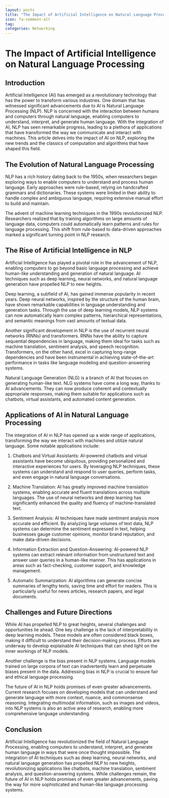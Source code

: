 ```yaml
---
layout: posts
title: "The Impact of Artificial Intelligence on Natural Language Processing"
icon: fa-comment-alt
tag:      
categories: Networking
---
```



# The Impact of Artificial Intelligence on Natural Language Processing

## Introduction

Artificial Intelligence (AI) has emerged as a revolutionary technology that has the power to transform various industries. One domain that has witnessed significant advancements due to AI is Natural Language Processing (NLP). NLP is concerned with the interaction between humans and computers through natural language, enabling computers to understand, interpret, and generate human language. With the integration of AI, NLP has seen remarkable progress, leading to a plethora of applications that have transformed the way we communicate and interact with machines. This article delves into the impact of AI on NLP, exploring the new trends and the classics of computation and algorithms that have shaped this field.

## The Evolution of Natural Language Processing

NLP has a rich history dating back to the 1950s, when researchers began exploring ways to enable computers to understand and process human language. Early approaches were rule-based, relying on handcrafted grammars and dictionaries. These systems were limited in their ability to handle complex and ambiguous language, requiring extensive manual effort to build and maintain.

The advent of machine learning techniques in the 1990s revolutionized NLP. Researchers realized that by training algorithms on large amounts of language data, computers could automatically learn patterns and rules for language processing. This shift from rule-based to data-driven approaches marked a significant turning point in NLP research.

## The Rise of Artificial Intelligence in NLP

Artificial Intelligence has played a pivotal role in the advancement of NLP, enabling computers to go beyond basic language processing and achieve human-like understanding and generation of natural language. AI techniques such as deep learning, neural networks, and natural language generation have propelled NLP to new heights.

Deep learning, a subfield of AI, has gained immense popularity in recent years. Deep neural networks, inspired by the structure of the human brain, have shown remarkable capabilities in language understanding and generation tasks. Through the use of deep learning models, NLP systems can now automatically learn complex patterns, hierarchical representations, and semantic meanings from vast amounts of textual data.

Another significant development in NLP is the use of recurrent neural networks (RNNs) and transformers. RNNs have the ability to capture sequential dependencies in language, making them ideal for tasks such as machine translation, sentiment analysis, and speech recognition. Transformers, on the other hand, excel in capturing long-range dependencies and have been instrumental in achieving state-of-the-art performance in tasks like language modeling and question-answering systems.

Natural Language Generation (NLG) is a branch of AI that focuses on generating human-like text. NLG systems have come a long way, thanks to AI advancements. They can now produce coherent and contextually appropriate responses, making them suitable for applications such as chatbots, virtual assistants, and automated content generation.

## Applications of AI in Natural Language Processing

The integration of AI in NLP has opened up a wide range of applications, transforming the way we interact with machines and utilize natural language. Some notable applications include:

1. Chatbots and Virtual Assistants: AI-powered chatbots and virtual assistants have become ubiquitous, providing personalized and interactive experiences for users. By leveraging NLP techniques, these systems can understand and respond to user queries, perform tasks, and even engage in natural language conversations.

2. Machine Translation: AI has greatly improved machine translation systems, enabling accurate and fluent translations across multiple languages. The use of neural networks and deep learning has significantly enhanced the quality and fluency of machine-translated text.

3. Sentiment Analysis: AI techniques have made sentiment analysis more accurate and efficient. By analyzing large volumes of text data, NLP systems can determine the sentiment expressed in text, helping businesses gauge customer opinions, monitor brand reputation, and make data-driven decisions.

4. Information Extraction and Question-Answering: AI-powered NLP systems can extract relevant information from unstructured text and answer user queries in a human-like manner. This has applications in areas such as fact-checking, customer support, and knowledge management.

5. Automatic Summarization: AI algorithms can generate concise summaries of lengthy texts, saving time and effort for readers. This is particularly useful for news articles, research papers, and legal documents.

## Challenges and Future Directions

While AI has propelled NLP to great heights, several challenges and opportunities lie ahead. One key challenge is the lack of interpretability in deep learning models. These models are often considered black boxes, making it difficult to understand their decision-making process. Efforts are underway to develop explainable AI techniques that can shed light on the inner workings of NLP models.

Another challenge is the bias present in NLP systems. Language models trained on large corpora of text can inadvertently learn and perpetuate biases present in the data. Addressing bias in NLP is crucial to ensure fair and ethical language processing.

The future of AI in NLP holds promises of even greater advancements. Current research focuses on developing models that can understand and generate language with more context, nuance, and commonsense reasoning. Integrating multimodal information, such as images and videos, into NLP systems is also an active area of research, enabling more comprehensive language understanding.

## Conclusion

Artificial Intelligence has revolutionized the field of Natural Language Processing, enabling computers to understand, interpret, and generate human language in ways that were once thought impossible. The integration of AI techniques such as deep learning, neural networks, and natural language generation has propelled NLP to new heights, revolutionizing applications like chatbots, machine translation, sentiment analysis, and question-answering systems. While challenges remain, the future of AI in NLP holds promises of even greater advancements, paving the way for more sophisticated and human-like language processing systems.